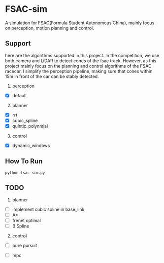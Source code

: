 # FSAC-sim  
A simulation for FSAC(Formula Student Autonomous China), mainly focus on perception, motion planning and control.  
  
  
## Support  
here are the algorithms supported in this project. In the competition, we use both camera and LiDAR to detect cones of the fsac track. However, as this project mainly focus on the planning and control algorithms of the FSAC racecar. 
I simplify the perception pipeline, making sure that cones within 15m in front of the car can be stably detected.  
  
1. perception  
-[x] default  
  
2. planner  
-[x] rrt  
-[x] cubic_spline  
-[x] quintic_polynmial  

3. control   
-[x] dynamic_windows  
  
## How To Run  
```
python fsac-sim.py
```

## TODO  
1. planner  
-[ ] implement cubic spline in base_link  
-[ ] A*  
-[ ] frenet optimal  
-[ ] B Spline  

2. control  
-[ ] pure pursuit  
-[ ] mpc  




